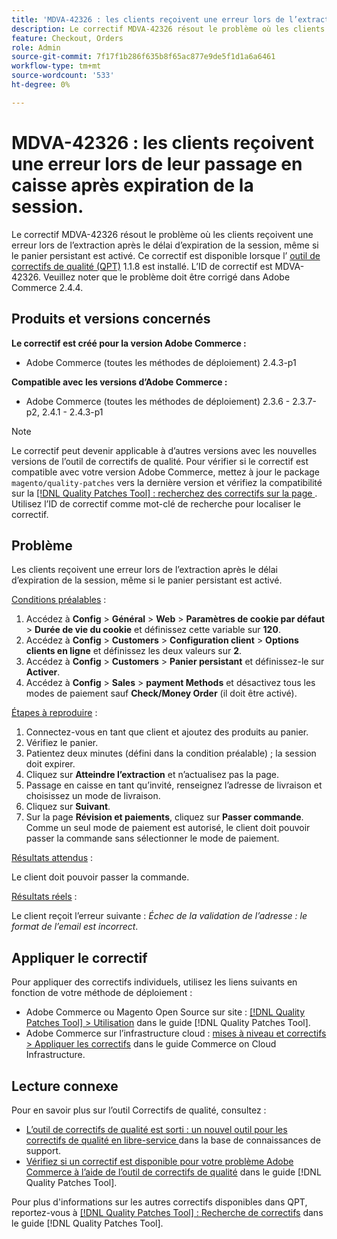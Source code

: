 ```yaml
---
title: 'MDVA-42326 : les clients reçoivent une erreur lors de l’extraction après le délai d’expiration de la session'
description: Le correctif MDVA-42326 résout le problème où les clients reçoivent une erreur lors de l’extraction après le délai d’expiration de la session, même si le panier persistant est activé. Ce correctif est disponible lorsque l’[outil de correctifs de qualité (QPT)](https://experienceleague.adobe.com/fr/docs/commerce-knowledge-base/kb/announcements/commerce-announcements/magento-quality-patches-released-new-tool-to-self-serve-quality-patches) 1.1.8 est installé. L’ID de correctif est MDVA-42326. Veuillez noter que le problème doit être corrigé dans Adobe Commerce 2.4.4.
feature: Checkout, Orders
role: Admin
source-git-commit: 7f17f1b286f635b8f65ac877e9de5f1d1a6a6461
workflow-type: tm+mt
source-wordcount: '533'
ht-degree: 0%

---
```


# MDVA-42326 : les clients reçoivent une erreur lors de leur passage en caisse après expiration de la session.

Le correctif MDVA-42326 résout le problème où les clients reçoivent une erreur lors de l’extraction après le délai d’expiration de la session, même si le panier persistant est activé. Ce correctif est disponible lorsque l’ [outil de correctifs de qualité (QPT)](https://experienceleague.adobe.com/fr/docs/commerce-knowledge-base/kb/announcements/commerce-announcements/magento-quality-patches-released-new-tool-to-self-serve-quality-patches) 1.1.8 est installé. L’ID de correctif est MDVA-42326. Veuillez noter que le problème doit être corrigé dans Adobe Commerce 2.4.4.

## Produits et versions concernés

**Le correctif est créé pour la version Adobe Commerce :**

* Adobe Commerce (toutes les méthodes de déploiement) 2.4.3-p1

**Compatible avec les versions d’Adobe Commerce :**

* Adobe Commerce (toutes les méthodes de déploiement) 2.3.6 - 2.3.7-p2, 2.4.1 - 2.4.3-p1

>[!NOTE]
>
>Le correctif peut devenir applicable à d’autres versions avec les nouvelles versions de l’outil de correctifs de qualité. Pour vérifier si le correctif est compatible avec votre version Adobe Commerce, mettez à jour le package `magento/quality-patches` vers la dernière version et vérifiez la compatibilité sur la [[!DNL Quality Patches Tool] : recherchez des correctifs sur la page ](https://experienceleague.adobe.com/fr/docs/commerce-knowledge-base/kb/announcements/commerce-announcements/magento-quality-patches-released-new-tool-to-self-serve-quality-patches). Utilisez l’ID de correctif comme mot-clé de recherche pour localiser le correctif.

## Problème

Les clients reçoivent une erreur lors de l’extraction après le délai d’expiration de la session, même si le panier persistant est activé.

<u>Conditions préalables</u> :

1. Accédez à **Config** > **Général** > **Web** > **Paramètres de cookie par défaut** > **Durée de vie du cookie** et définissez cette variable sur **120**.
1. Accédez à **Config** > **Customers** > **Configuration client** > **Options clients en ligne** et définissez les deux valeurs sur **2**.
1. Accédez à **Config** > **Customers** > **Panier persistant** et définissez-le sur **Activer**.
1. Accédez à **Config** > **Sales** > **payment Methods** et désactivez tous les modes de paiement sauf **Check/Money Order** (il doit être activé).

<u>Étapes à reproduire</u> :

1. Connectez-vous en tant que client et ajoutez des produits au panier.
1. Vérifiez le panier.
1. Patientez deux minutes (défini dans la condition préalable) ; la session doit expirer.
1. Cliquez sur **Atteindre l’extraction** et n’actualisez pas la page.
1. Passage en caisse en tant qu’invité, renseignez l’adresse de livraison et choisissez un mode de livraison.
1. Cliquez sur **Suivant**.
1. Sur la page **Révision et paiements**, cliquez sur **Passer commande**. Comme un seul mode de paiement est autorisé, le client doit pouvoir passer la commande sans sélectionner le mode de paiement.

<u>Résultats attendus</u> :

Le client doit pouvoir passer la commande.

<u>Résultats réels</u> :

Le client reçoit l’erreur suivante : *Échec de la validation de l’adresse : le format de l’email est incorrect*.

## Appliquer le correctif

Pour appliquer des correctifs individuels, utilisez les liens suivants en fonction de votre méthode de déploiement :

* Adobe Commerce ou Magento Open Source sur site : [[!DNL Quality Patches Tool] > Utilisation](/help/tools/quality-patches-tool/usage.md) dans le guide [!DNL Quality Patches Tool].
* Adobe Commerce sur l’infrastructure cloud : [mises à niveau et correctifs > Appliquer les correctifs](https://experienceleague.adobe.com/docs/commerce-cloud-service/user-guide/develop/upgrade/apply-patches.html?lang=fr) dans le guide Commerce on Cloud Infrastructure.

## Lecture connexe

Pour en savoir plus sur l’outil Correctifs de qualité, consultez :

* [ L’outil de correctifs de qualité est sorti : un nouvel outil pour les correctifs de qualité en libre-service ](https://experienceleague.adobe.com/fr/docs/commerce-knowledge-base/kb/announcements/commerce-announcements/magento-quality-patches-released-new-tool-to-self-serve-quality-patches) dans la base de connaissances de support.
* [Vérifiez si un correctif est disponible pour votre problème Adobe Commerce à l’aide de l’outil de correctifs de qualité](/help/tools/quality-patches-tool/patches-available-in-qpt/check-patch-for-magento-issue-with-magento-quality-patches.md) dans le guide [!DNL Quality Patches Tool].

Pour plus d&#39;informations sur les autres correctifs disponibles dans QPT, reportez-vous à [[!DNL Quality Patches Tool] : Recherche de correctifs](https://experienceleague.adobe.com/tools/commerce-quality-patches/index.html?lang=fr) dans le guide [!DNL Quality Patches Tool].
